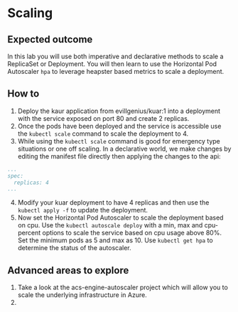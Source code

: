 # Scaling

## Expected outcome

In this lab you will use both imperative and declarative methods to scale a ReplicaSet or Deployment. You will then learn to use the Horizontal Pod Autoscaler ``hpa`` to leverage heapster based metrics to scale a deployment. 

## How to

1. Deploy the kaur application from evillgenius/kuar:1 into a deployment with the service exposed on port 80 and create 2 replicas.
2. Once the pods have been deployed and the service is accessible use the ``kubectl scale`` command to scale the deployment to 4.
3. While using the ``kubectl scale`` command is good for emergency type situations or one off scaling. In a declarative world, we make changes by editing the manifest file directly then applying the changes to the api:
```yaml
...
spec:
  replicas: 4
...
```
4. Modify your kuar deployment to have 4 replicas and then use the ``kubectl apply -f`` to update the deployment.
5. Now set the Horizontal Pod Autoscaler to scale the deployment based on cpu. Use the ``kubectl autoscale deploy`` with a min, max and cpu-percent options to scale the service based on cpu usage above 80%. Set the minimum pods as 5 and max as 10. Use ``kubectl get hpa`` to determine the status of the autoscaler.

## Advanced areas to explore

1. Take a look at the acs-engine-autoscaler project which will allow you to scale the underlying infrastructure in Azure.
2. 